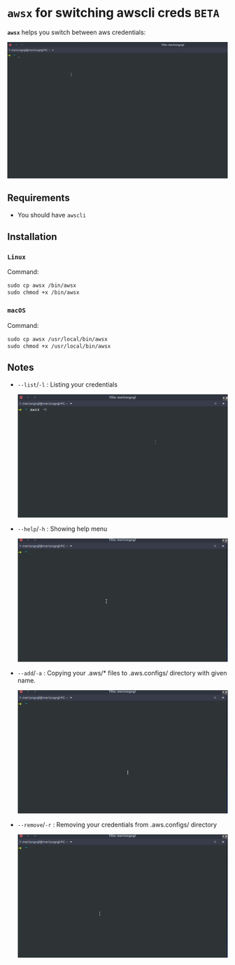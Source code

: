 # `awsx` for switching awscli creds  `BETA`


**`awsx`** helps you switch between aws credentials:

![awsx demo GIF](img/awsx.gif)

## Requirements

- You should have `awscli`

## Installation

### `Linux`

Command:

    sudo cp awsx /bin/awsx
    sudo chmod +x /bin/awsx

### `macOS`

Command:

    sudo cp awsx /usr/local/bin/awsx
    sudo chmod +x /usr/local/bin/awsx

## Notes

- `--list`/`-l` : Listing your credentials

    ![awsx demo GIF](img/awsx_print.gif)

- `--help`/`-h` : Showing help menu

    ![awsx demo GIF](img/awsx_help.gif)

- `--add`/`-a` : Copying your .aws/* files to .aws.configs/ directory with given name.

    ![awsx demo GIF](img/awsx_add.gif)

- `--remove`/`-r` : Removing your credentials from .aws.configs/ directory

    ![awsx demo GIF](img/awsx_remove.gif)


